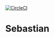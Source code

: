 [![CircleCI](https://circleci.com/gh/NikolayKul/Sebastian.svg?style=https://img.shields.io/circleci/project/github/RedSparr0w/node-csgo-parser.svg)](https://circleci.com/gh/NikolayKul/Sebastian)

# Sebastian